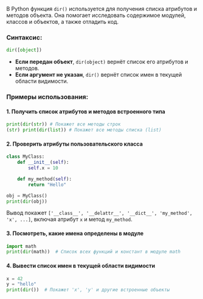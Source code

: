 В Python функция `dir()` используется для получения списка атрибутов и методов объекта. Она помогает исследовать содержимое модулей, классов и объектов, а также отладить код.

### Синтаксис:

```python
dir([object])
```

- **Если передан объект**, `dir(object)` вернёт список его атрибутов и методов.
- **Если аргумент не указан**, `dir()` вернёт список имен в текущей области видимости.

### Примеры использования:

#### 1. Получить список атрибутов и методов встроенного типа

```python
print(dir(str)) # Покажет все методы строк 
(str) print(dir(list)) # Покажет все методы списка (list)
```

#### 2. Проверить атрибуты пользовательского класса

```python
class MyClass:
    def __init__(self):
        self.x = 10

    def my_method(self):
        return "Hello"

obj = MyClass()
print(dir(obj))
```
Вывод покажет `['__class__', '__delattr__', '__dict__', 'my_method', 'x', ...]`, включая атрибут `x` и метод `my_method`.

#### 3. Посмотреть, какие имена определены в модуле

```python
import math
print(dir(math))  # Список всех функций и констант в модуле math
```

#### 4. Вывести список имен в текущей области видимости

```python
x = 42
y = "hello"
print(dir())  # Покажет 'x', 'y' и другие встроенные объекты
```

